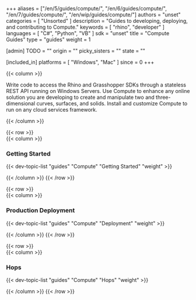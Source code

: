 +++
aliases = ["/en/5/guides/compute/", "/en/6/guides/compute/", "/en/7/guides/compute/", "/en/wip/guides/compute/"]
authors = "unset"
categories = [ "Unsorted" ]
description = "Guides to developing, deploying, and contributing to Compute."
keywords = [ "rhino", "developer" ]
languages = [ "C#", "Python", "VB" ]
sdk = "unset"
title = "Compute Guides"
type = "guides"
weight = 1

[admin]
TODO = ""
origin = ""
picky_sisters = ""
state = ""

[included_in]
platforms = [ "Windows", "Mac" ]
since = 0
+++
<div class="row">
<div class="col-12" markdown="1">   



</div>
{{< column >}}  

Write code to access the Rhino and Grasshopper SDKs through a stateless REST API running on Windows Servers. Use Compute to enhance any online solution you are developing to create and manipulate two and three-dimensional curves, surfaces, and solids. Install and customize Compute to run on any cloud services framework.

{{< /column >}}
</div>

{{< row >}}  
{{< column >}}  

### Getting Started

{{< dev-topic-list "guides" "Compute" "Getting Started" "weight" >}}

{{< /column >}}
{{< /row >}}  

{{< row >}}  
{{< column >}}  

### Production Deployment

{{< dev-topic-list "guides" "Compute" "Deployment" "weight" >}}

{{< /column >}}
{{< /row >}}  

{{< row >}}  
{{< column >}}  

### Hops

{{< dev-topic-list "guides" "Compute" "Hops" "weight" >}}

{{< /column >}}
{{< /row >}}  
